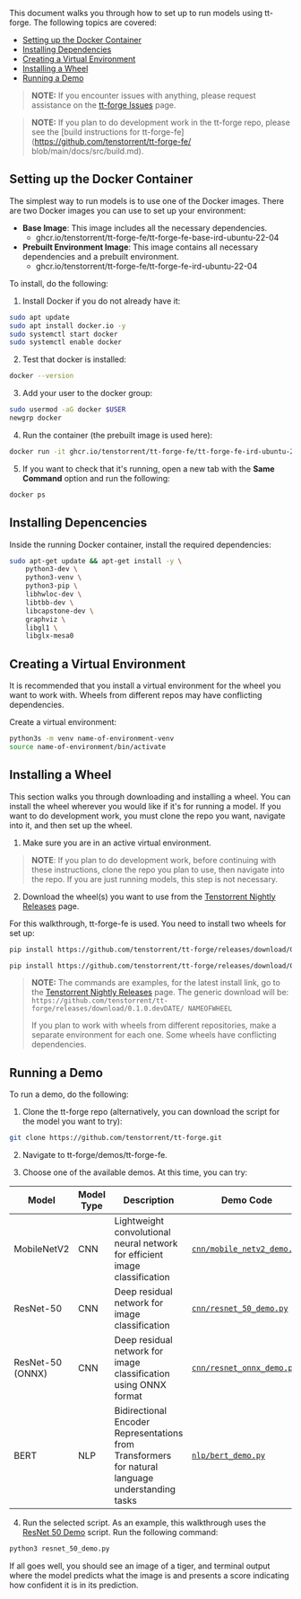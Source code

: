 This document walks you through how to set up to run models using tt-forge. The following topics are covered:

* [Setting up the Docker Container](#setting-up-the-docker-container)
* [Installing Dependencies](#installing-depencencies)
* [Creating a Virtual Environment](#creating-a-virtual-environment)
* [Installing a Wheel](#installing-a-wheel)
* [Running a Demo](#running-a-demo)


> **NOTE:** If you encounter issues with anything, please request assistance on the
>[tt-forge Issues](https://github.com/tenstorrent/tt-forge/issues) page.

> **NOTE:** If you plan to do development work in the tt-forge repo, please see the
> [build instructions for tt-forge-fe](https://github.com/tenstorrent/tt-forge-fe/
> blob/main/docs/src/build.md).

## Setting up the Docker Container

The simplest way to run models is to use one of the Docker images. There are two Docker images you can use to set up your environment:

* **Base Image**: This image includes all the necessary dependencies.
    * ghcr.io/tenstorrent/tt-forge-fe/tt-forge-fe-base-ird-ubuntu-22-04
* **Prebuilt Environment Image**: This image contains all necessary dependencies and a prebuilt environment.
    * ghcr.io/tenstorrent/tt-forge-fe/tt-forge-fe-ird-ubuntu-22-04

To install, do the following:

1. Install Docker if you do not already have it:

```bash
sudo apt update
sudo apt install docker.io -y
sudo systemctl start docker
sudo systemctl enable docker
```

2. Test that docker is installed:

```bash
docker --version
```

3. Add your user to the docker group:

```bash
sudo usermod -aG docker $USER
newgrp docker
```

4. Run the container (the prebuilt image is used here):

```bash
docker run -it ghcr.io/tenstorrent/tt-forge-fe/tt-forge-fe-ird-ubuntu-22-04
```

5. If you want to check that it's running, open a new tab with the **Same Command** option and run the following:

```bash
docker ps
```

## Installing Depencencies

Inside the running Docker container, install the required dependencies:

```bash
sudo apt-get update && apt-get install -y \
    python3-dev \
    python3-venv \
    python3-pip \
    libhwloc-dev \
    libtbb-dev \
    libcapstone-dev \
    graphviz \
    libgl1 \
    libglx-mesa0
```

## Creating a Virtual Environment
It is recommended that you install a virtual environment for the wheel you want to work with. Wheels from different repos may have conflicting dependencies.

Create a virtual environment:

```bash
python3s -m venv name-of-environment-venv
source name-of-environment/bin/activate
```

## Installing a Wheel
This section walks you through downloading and installing a wheel. You can install the wheel wherever you would like if it's for running a model. If you want to do development work, you must clone the repo you want, navigate into it, and then set up the wheel.

1. Make sure you are in an active virtual environment.

> **NOTE**: If you plan to do development work, before continuing with these instructions, clone the repo you plan to use, then navigate into the repo. If you are just running models, this step is not necessary.

2. Download the wheel(s) you want to use from the [Tenstorrent Nightly Releases](https://github.com/tenstorrent/tt-forge/releases) page.

For this walkthrough, tt-forge-fe is used. You need to install two wheels for set up:

```bash
pip install https://github.com/tenstorrent/tt-forge/releases/download/0.1.0.dev20250422214451/forge-0.1.0.dev20250422214451-cp310-cp310-linux_x86_64.whl
```

```bash
pip install https://github.com/tenstorrent/tt-forge/releases/download/0.1.0.dev20250422214451/tvm-0.1.0.dev20250422214451-cp310-cp310-linux_x86_64.whl
```

> **NOTE:** The commands are examples, for the latest install link, go to the
> [Tenstorrent Nightly Releases](https://github.com/tenstorrent/tt-forge/releases)
> page. The generic download will be:
> `https://github.com/tenstorrent/tt-forge/releases/download/0.1.0.devDATE/
> NAMEOFWHEEL`
>
> If you plan to work with wheels from different repositories, make a separate
> environment for each one. Some wheels have conflicting dependencies.

## Running a Demo

To run a demo, do the following:

1. Clone the tt-forge repo (alternatively, you can download the script for the model you want to try):

```bash
git clone https://github.com/tenstorrent/tt-forge.git
```

2. Navigate to tt-forge/demos/tt-forge-fe.

3. Choose one of the available demos. At this time, you can try:

| Model | Model Type | Description | Demo Code |
|-------|------------|-------------|------------|
| MobileNetV2 | CNN | Lightweight convolutional neural network for efficient image classification | [`cnn/mobile_netv2_demo.py`](cnn/mobile_netv2_demo.py) |
| ResNet-50 | CNN | Deep residual network for image classification | [`cnn/resnet_50_demo.py`](cnn/resnet_50_demo.py) |
| ResNet-50 (ONNX) | CNN | Deep residual network for image classification using ONNX format | [`cnn/resnet_onnx_demo.py`](cnn/resnet_onnx_demo.py) |
| BERT | NLP | Bidirectional Encoder Representations from Transformers for natural language understanding tasks | [`nlp/bert_demo.py`](nlp/bert_demo.py) |

4. Run the selected script. As an example, this walkthrough uses the [ResNet 50 Demo](https://github.com/tenstorrent/tt-forge/blob/main/demos/tt-forge-fe/cnn/resnet_50_demo.py) script. Run the following command:

```bash
python3 resnet_50_demo.py
```

If all goes well, you should see an image of a tiger, and terminal output where the model predicts what the image is and presents a score indicating how confident it is in its prediction.
